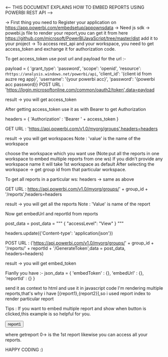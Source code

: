 <-- THIS DOCUMENT EXPLAINS HOW TO EMBED REPORTS USING POWERBI REST API -->

-> First thing you need to Register your application on https://app.powerbi.com/embedsetup/appownsdata -> Need js sdk -> powebi.js file to render your report,you can get it from here https://github.com/microsoft/PowerBIJavaScript/tree/master/dist add it to your project -> To access rest_api and your workspace, you need to get access_token and exchange it for authorization code.

To get access_token use post url and payload for the url :-

payload = {
           'grant_type': 'password',
           'scope': 'openid',
           'resource': r`https://analysis.windows.net/powerbi/api`,
           'client_id': '{client id from auzre reg app}',
           'username': '{your powerbi acc}',
           'password': '{powerbi acc password}}
POST URL : 'https://login.microsoftonline.com/common/oauth2/token',data=payload

result -> you will get access_token

After getting access_token use it as with Bearer to get Authorization

headers = { 'Authorization' : 'Bearer ' + access_token }

GET URL : 'https://api.powerbi.com/v1.0/myorg/groups',headers=headers

result -> you will get workspaces Note : 'value' is the name of the workspace

choose the workspace which you want use (Note:put all the reports in one workspace to embed multiple reports from one ws) If you didn't provide any workspace name it will take 1st workspace as default After selecting the workspace -> get group id from that particular workspace.

To get all reports in a particular ws: headers -> same as above

GET URL : https://api.powerbi.com/v1.0/myorg/groups/' + group_id + '/reports',headers=headers

result -> you will get all the reports Note : 'Value' is name of the report

Now get embedUrl and reportId from reports

post_data = post_data =
""" { "accessLevel": "View" } """

headers.update({'Content-type': 'application/json'})

POST URL : ('https://api.powerbi.com/v1.0/myorg/groups/' + group_id +
'/reports/' + reportId + '/GenerateToken',data = post_data, headers=headers)

result -> you will get embed_token

Fianlly you have :- json_data = { 'embedToken' : {}, 'embedUrl' : {}, 'reportId' : {} }

send it as context to html and use it in javascript code I'm rendering multiple reports,that's why i have [{report1},{report2}],so i used report index to render particular report

   <script type="text/javascript">

        var models = window['powerbi-client'].models;

                var json_data = {{json_data | safe }}
                var embedConfiguration = {
                    id: json_data[0].reportId,
            ``        type: 'report',
                    embedUrl: 'https://app.powerbi.com/reportEmbed',
                    tokenType: models.TokenType.Embed,
                    accessToken: json_data[0].embedToken,
                    settings: {
                        navContentPaneEnabled: false
                    }
                };

                var element = document.getElementById('reportContainer');
                var report = powerbi.embed(element, embedConfiguration); </script>
Tips : If you want to embed multiple report and show when button is clicked,this example is so helpful for you.

<button type="button" onclick="getreport(0)" class="btn btn-primary">report1</button>

where getreport 0-> is the 1st report likewise you can access all your reports.

<script type="text/javascript">

       function getreport(key) {
                var models = window['powerbi-client'].models;
    
                var json_data = {{json_data | safe }}
                var embedConfiguration = {
                    id: json_data[key].reportId,
                    type: 'report',
                    embedUrl: 'https://app.powerbi.com/reportEmbed',
                    tokenType: models.TokenType.Embed,
                    accessToken: json_data[key].embedToken,
                    settings: {
                        navContentPaneEnabled: false
                    }
                };
    
                var element = document.getElementById('reportContainer');
                var report = powerbi.embed(element, embedConfiguration);
            }
</script>

HAPPY CODING :)
